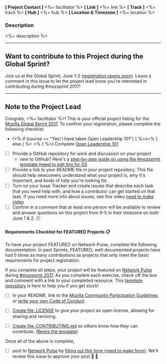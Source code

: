 **[ Project Contact ]** <%= facilitator %>
**[ Link ]** <%= link %>
**[ Track ]** <%= track %>
**[ Hub ]** <%= hub %>
**[ Location & Timezone ]** <%= location %>

### Description
<%= description %>

***

## Want to contribute to this Project during the Global Sprint?
Join us at the Global Sprint, June 1-2 ([registration opens soon](https://mozilla.github.io/global-sprint)). Leave a comment in this issue to let the project lead know you're interested in contributing during #mozsprint 2017!

***

## Note to the Project Lead
Congrats, <%= facilitator %>! This is your official project listing for the [Mozilla Global Sprint 2017](https://mozilla.github.io/global-sprint). To confirm your registration, please complete the following checklist:

- [<% if (course == "Yes! I have taken Open Leadership 101") { %>x<% } else { %> <% } %>] Complete [Open Leadership 101](https://mozilla.teachable.com/p/open-leadership-101)
- [ ] Provide a GitHub repository for work and discussion on your project
  * new to GitHub?  Here's a [step-by-step guide on using the #mozsprint template (need to edit this for GS](https://acabunoc.github.io/mozfest-open-projects-2016/articles/forking/)
- [ ] Provide a link to your README file in your project repository. This file should help newcomers understand what your project is, why it's important, and kinds of help you're looking for.
- [ ] Turn on your Issue Tracker and create issues that describe each task that you need help with, and how a contributor can get started on that task.  If you need more info about issues, see this video [need to make video]()
- [ ] Confirm in a comment that at least one person will be available to review and answer questions on this project from 9-5 in their timezone on both June 1 & 2. :clock1:

#### Requirements Checklist for FEATURED Projects :clipboard:
To have your project FEATURED on Network Pulse, complete the following documentation. In past Sprints, FEATURED, well-documemted projects have had 5 times as many contributions as projects that only meet the basic requirements for project registration.

If you complete all steps, your project will be featured on [Network Pulse](http://mozillapulse.org/) during [#mozsprint 2017](https://mozilla.github.io/global-sprint). As you complete each exercise, check off the box and comment with a link to your completed resource. This [template repository](https://github.com/acabunoc/mozsprint-repo-template) is here to help you if you get stuck!
* [ ] In your README, link to the [Mozilla Community Participation Guidelines](https://www.mozilla.org/en-US/about/governance/policies/participation/) or [write your own Code of Conduct](https://mozilla.github.io/open-leadership-training-series/articles/building-communities-of-contributors/write-a-code-of-conduct/)
* [ ] [Create file: LICENSE](http://choosealicense.com/) to give your project an open license, allowing for sharing and remixing.
* [ ] [Create file: CONTRIBUTING.md](https://mozilla.github.io/open-leadership-training-series/articles/building-communities-of-contributors/write-contributor-guidelines/) so others know how they can contribute. ([Remix the template](https://github.com/acabunoc/mozsprint-repo-template/blob/master/CONTRIBUTING.md))


Once all of the above is complete,
- [ ] post to [Network Pulse](http://mozillapulse.org/) by [filling out this form (need to make form)](). We'll review this issue to approve your post :balloon: :cake:
